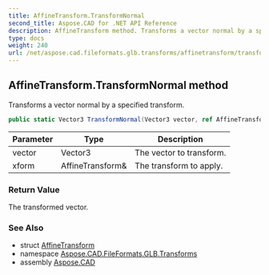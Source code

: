 ```yaml
---
title: AffineTransform.TransformNormal
second_title: Aspose.CAD for .NET API Reference
description: AffineTransform method. Transforms a vector normal by a specified transform
type: docs
weight: 240
url: /net/aspose.cad.fileformats.glb.transforms/affinetransform/transformnormal/
---
```

## AffineTransform.TransformNormal method

Transforms a vector normal by a specified transform.

```csharp
public static Vector3 TransformNormal(Vector3 vector, ref AffineTransform xform)
```

| Parameter | Type | Description |
| --- | --- | --- |
| vector | Vector3 | The vector to transform. |
| xform | AffineTransform& | The transform to apply. |

### Return Value

The transformed vector.

### See Also

* struct [AffineTransform](../)
* namespace [Aspose.CAD.FileFormats.GLB.Transforms](../../../aspose.cad.fileformats.glb.transforms/)
* assembly [Aspose.CAD](../../../)


